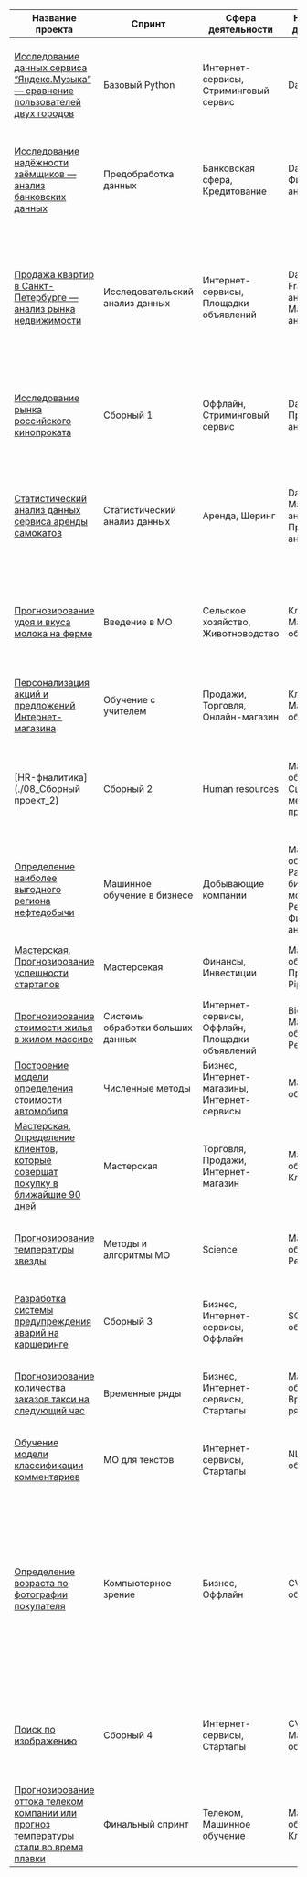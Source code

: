 | Название проекта                                                                                                                                                      | Спринт                  | Сфера деятельности                       | Направление деятельности       | Навыки и инструменты                                   | Задачи проекта                                                    | Описание проекта                                                                                                                                                                                                                                      | Ключевые слова                                |
|-----------------------------------------------------------------------------------------------------------------------------------------------------------------------|-------------------------|------------------------------------------|--------------------------------|-------------------------------------------------------|-------------------------------------------------------------------|-------------------------------------------------------------------------------------------------------------------------------------------------------------------------------------------------------------------------------------------------------|------------------------------------------------|
| [Исследование данных сервиса “Яндекс.Музыка” — сравнение пользователей двух городов](./01_Базовый_Phyton)                                                     | Базовый Python           | Интернет-сервисы, Стриминговый сервис    | Data Analyst                     | Pandas, Python                                        | Сравнить поведение пользователей Москвы и Санкт-Петербурга         | Проверка данных и сравнение поведения пользователей двух столиц на основе данных Яндекс.Музыки.                                                                                                                                                     | обработка данных, дубликаты, пропуски, логическая индексация, группировка, сортировка |
| [Исследование надёжности заёмщиков — анализ банковских данных](./02_Предобработка_данных)                                                                          | Предобработка данных     | Банковская сфера, Кредитование           | Data Analyst, Финансовый аналитик | Pandas, Python, предобработка данных                  | Исследовать влияние семейного положения и количества детей на возврат кредита | Исследование влияния семейного положения и количества детей на факт погашения кредита на основе данных кредитного отдела банка.                                                                                                                      | обработка данных, дубликаты, пропуски, категоризация, декомпозиция |
| [Продажа квартир в Санкт-Петербурге — анализ рынка недвижимости](./03_Исследовательский_анализ_данных)                                                                         | Исследовательский анализ данных | Интернет-сервисы, Площадки объявлений  | Data Analyst, Fraud-аналитик, Маркетинг-аналитик | Matplotlib, Pandas, Python, визуализация данных, исследовательский анализ данных, предобработка данных | Определить рыночную стоимость объектов недвижимости и типичные параметры квартир | Анализ данных сервиса Яндекс.Недвижимость для определения рыночной стоимости недвижимости и типичных параметров квартир, в зависимости от удаленности от центра. Построение визуализаций.                                                          | обработка данных, histogram, boxplot, scattermatrix, категоризация, scatterplot, фрод-мониторинг |
| [Исследование рынка российского кинопроката](./04_Сборный_проект_1)                                                                                                | Сборный 1                | Оффлайн, Стриминговый сервис             | Data Analyst, Продуктовый аналитик | Matplotlib, Pandas, Python                             | Выполнить исследование рынка российского кинопроката                | Исследование текущих трендов на рынке российского кинопроката и анализ популярности фильмов, получивших государственную поддержку.    
| [Статистический анализ данных сервиса аренды самокатов](./05_Статистический_анализ)                                                                                   | Статистический анализ данных | Аренда, Шеринг                               | Data Analyst, Маркетинг-аналитик, Продуктовый аналитик | Matplotlib, NumPy, Pandas, Python, SciPy, описательная статистика, проверка статистических гипотез | Анализ поведения клиентов и поиск оптимального тарифа              | Анализ использования тарифов, поведение клиентов, проверка гипотез о различиях выручки, средней продолжительности и расстоянию поездки, между различными тарифами.                                                                          | обработка данных, histogram, boxplot, статистический тест, критерий Стьюдента |                                                                                                              | исследование рынка, тренды, гос.поддержка   |
| [Прогнозирование удоя и вкуса молока на ферме](./06_Линейные_модели_ML)                                                                                         | Введение в МО            | Сельское хозяйство, Животноводство                                 | Классификация, Машинное обучение | Matplotlib, Pandas, Python, Scikit-learn               | Определить животное(корову), удой и вкус молока которой, максимально соответствует заданным Заказчиком параметрам                         | Построение системы, способной анализировать удой и вкус молока конкретного животного(коровы)                                                                                                                      | классификация, регрессия|
| [Персонализация акций и предложений Интернет-магазина](./07_Обучение_с_учителем)                                                                                                        | Обучение с учителем      | Продажи, Торговля, Онлайн-магазин | Классификация, Машинное обучение | Matplotlib, Pandas, Scikit-learn, Pipeline                       | Выполнить сегментацию покупателей                          | Предложить способы увеличения покупательской активностипо сегментам                                                                                                                                                    | классификация, подбор гиперпараметров, выбор модели МО |
| [HR-фналитика](./08_Сборный проект_2)                                                                                                  | Сборный 2                | Human resources                 | Машинное обучение, Сщздание метрик, признаков | Matplotlib, NumPy, Pandas, Python, Scikit-learn, Feature engineering | Спрогнозировать увольнение сотрудника                               | Модель для прогнозирования уровень  удовлетворенности и вероятность увольнения сотрудника с использованием кастомной метрики.                                                                                                                                                      | классификация, feature enginireeng               |
| [Определение наиболее выгодного региона нефтедобычи](./09_Машинное_обучение_в_бизнесе)                                                                                     | Машинное обучение в бизнесе | Добывающие компании                     | Машинное обучение, Разработка бизнес-модели, Регрессия, Финансовый аналитик | Pandas, Scikit-learn, бутстреп                      | Выбрать район добычи нефти с максимальной прибылью              | Построение модели для определения региона с наибольшей прибылью на основе данных о пробах нефти.                                                                                                                                                   | регрессия, разработка бизнес-модели, бутстреп |
| [Мастерская. Прогнозирование успешности стартапов](./10_Мастерская_1)                                                                                        | Мастерсекая | Финансы, Инвестиции|  Машинное обучение, Предобработка,  Pipiline | Matplotlib, Seaborn, NumPy, Pandas, Python, Scikit-learn, Feature engineering                             | Определить успешность инвестирования стартапа                         | Построение модели для прогнозирования успешности стартапа.    
| [Прогнозирование стоимости жилья в жилом массиве](./11_Системы_обработки_больших_данных)                                                                                        | Системы обработки больших данных | Интернет-сервисы, Оффлайн, Площадки объявлений | Big-Data, Машинное обучение, Регрессия | Pandas, Python, Spark                               | Определить медианную стоимость квартиры                          | Построение модели для прогнозирования стоимости квартиры на основе больших данных.                                                                                                                                                                 | большие данные, Spark                     |                                                                                                     | линейная алгебра, регрессия                |
| [Построение модели определения стоимости автомобиля](./12_Численные_методы_(бустинги))                                                                                         | Численные методы         | Бизнес, Интернет-магазины, Интернет-сервисы | Машинное обучение                    | Pandas, Python, lightgbm                              | Определение стоимости автомобиля на основе его описания            | Разработка модели для рекомендации стоимости автомобиля на основе исторических данных. 
| [Мастерская. Определение клиентов, которые совершат покупку в ближайшие 90 дней](./13_Мастерская_2)                                                                                                  | Мастерская  | Торговля, Продажи, Интернет-магазин                                 | Машинное обучение, Классификация        | Matplotlib, Seaborn, NumPy, Pandas, Python, Scikit-learn, Feature engineering                              | Определение клиентов, которые совершат покупку в ближайшие 90 дней                   | Модель для прогнозирования потенциальных покупателей                                                                                                                                                        | машинное обучение, классификация, синтез признаков             |
| [Прогнозирование температуры звезды](./14_Нейронные_сети)                                                                                                  | Методы и алгоритмы МО    | Science                                  | Машинное обучение, Регрессия         | Pandas, Python, Pytorch                               | Определение температуры на поверхности звезды                    | Модель для прогнозирования температуры на поверхности звезды на основе косвенных данных.                                                                                                                                                           | нейронные сети, регрессия                  |
| [Разработка системы предупреждения аварий на каршеринге](./15_Сборный_проект_3)                                                                           | Сборный 3                | Бизнес, Интернет-сервисы, Оффлайн         | SQL, Машинное обучение              | Pandas, PostgreSQL, SQL, SQLAlchemy, Scikit-learn    | Построить систему предупреждения об аварии                        | Создание системы алертов для предупреждения аварий на основе анализа исторических данных. | базы данных, синтез признаков             |
| [Прогнозирование количества заказов такси на следующий час](./16_Временные_ряды)                                                                                | Временные ряды           | Бизнес, Интернет-сервисы, Стартапы        | Машинное обучение, Временные ряды    | Pandas, Python, Scikit-learn, statsmodels            | Разработка системы предсказания объема заказа                    | Модель для прогнозирования количества заказов такси на следующий час на основе исторических данных.                                                                                                                                                | временные ряды, регрессия, предсказания       |
| [Обучение модели классификации комментариев](./17_Обработка_текстов)                                                                                         | МО для текстов           | Интернет-сервисы, Стартапы                | NLP, Машинное обучение               | BERT, Pandas, Python, nltk, tf-idf                   | Определение токсичности комментариев                               | Разработка модели для классификации токсичных комментариев в интернет-магазине.                                                                                                                                                                  | обработка естественного языка, NLP            |
| [Определение возраста по фотографии покупателя](./18_Компьютероное_зрение)                                                                                                       | Компьютерное зрение      | Бизнес, Оффлайн                           | CV, Машинное обучение               | Keras, Python                                      | Определение возраста по фотографии                                | Система компьютерного зрения для определения возраста покупателя на основе фотографий, собранных в прикассовой зоне супермаркета. Поможет анализировать покупки и предлагать релевантные товары, а также контролировать продажу алкоголя несовершеннолетним.   | обработка изображений, нейронные сети         |
| [Поиск по изображению](./19_Сборный_проект_4)                                                                                                                        | Сборный 4                | Интернет-сервисы, Стартапы                | CV, NLP, Машинное обучение        | BERT, Keras, Pytorch, Scikit-learn                  | Разработать систему поиска изображений по текстовому запросу       | Разработка модели, которая будет соединять текстовые данные с изображениями для реализации поиска изображений по текстовым запросам. | обработка изображений, поиск по изображениям  |
| [Прогнозирование оттока телеком компании или прогноз температуры стали во время плавки](./20_Выпускной_проект)                                                     | Финальный спринт         | Телеком, Машинное обучение         | Машинное обучение, Классификация   | Matplotlib, Pandas, Python, Scikit-learn, NeuralNet          | Определение клиентов, желающих расторгнуть Договор с провайдером| Построение модели для предсказания оттока клиентов                                                                    | классификация, бустинг      |
